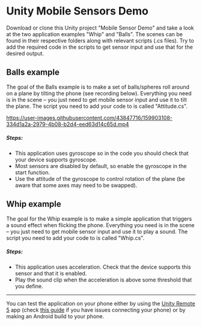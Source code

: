 # Unity Mobile Sensors Demo

Download or clone this Unity project "Mobile Sensor Demo" and take a look at the two application examples "Whip" and "Balls". The scenes can be found in their respective folders along with relevant scripts (.cs files). Try to add the required code in the scripts to get sensor input and use that for the desired output.

## Balls example
The goal of the Balls example is to make a set of balls/spheres roll around on a plane by tilting the phone (see recording below). Everything you need is in the scene – you just need to get mobile sensor input and use it to tilt the plane. The script you need to add your code to is called "Attitude.cs".

https://user-images.githubusercontent.com/43847716/159903108-334d1a2a-2979-4b08-b2d4-eed63d14c65d.mp4

##### Steps:
* This application uses gyroscope so in the code you should check that your device supports gyroscope.
* Most sensors are disabled by default, so enable the gyroscope in the start function.
* Use the attitude of the gyroscope to control rotation of the plane (be aware that some axes may need to be swapped).


## Whip example
The goal for the Whip example is to make a simple application that triggers a sound effect when flicking the phone. Everything you need is in the scene – you just need to get mobile sensor input and use it to play a sound. The script you need to add your code to is called "Whip.cs".

##### Steps:
* This application uses acceleration. Check that the device supports this sensor and that it is enabled.
* Play the sound clip when the acceleration is above some threshold that you define.

---

You can test the application on your phone either by using the [Unity Remote 5](https://play.google.com/store/apps/details?id=com.unity3d.mobileremote&hl=en&gl=US) app (check [this guide](https://github.com/malteerasmussen/unity-mobile-sensors-demo/blob/main/Mobile%20Sensor%20Demo/Assets/Connect%20Android%20phone%20guide.txt) if you have issues connecting your phone) or by making an Android build to your phone.
